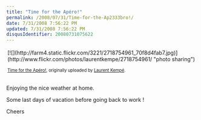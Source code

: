 ```yaml
---
title: "Time for the Apéro!"
permalink: /2008/07/31/Time-for-the-Ap2333bro!/
date: 7/31/2008 7:56:22 PM
updated: 7/31/2008 7:56:22 PM
disqusIdentifier: 20080731075622
---
```

<div style="text-align: left; padding: 3px;">
[![](http://farm4.static.flickr.com/3221/2718754961_70f8d4fab7.jpg)](http://www.flickr.com/photos/laurentkempe/2718754961/ "photo sharing")
  

<span style="font-size: 0.8em; margin-top: 0px;">[Time for the Apéro!](http://www.flickr.com/photos/laurentkempe/2718754961/), originally uploaded by [Laurent Kempé](http://www.flickr.com/people/laurentkempe/).</span>
</div>


<!-- more -->

Enjoying the nice weather at home.  


Some last days of vacation before going back to work !  


Cheers

